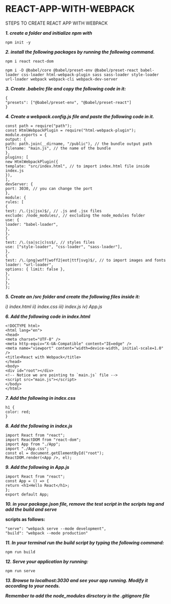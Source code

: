 # REACT-APP-WITH-WEBPACK
STEPS TO CREATE REACT APP WITH WEBPACK


***1. create a folder and initialize npm with***

```npm init -y```

***2. install the following packages by running the following command.***

```npm i react react-dom```


```npm i -D @babel/core @babel/preset-env @babel/preset-react babel-loader css-loader html-webpack-plugin sass sass-loader style-loader url-loader webpack webpack-cli webpack-dev-server```

***3. Create .babelrc file and copy the following code in it:***

```
{
"presets": ["@babel/preset-env", "@babel/preset-react"]
}
```

***4. Create a webpack.config.js file and paste the following code in it.***

```
const path = require("path");
const HtmlWebpackPlugin = require("html-webpack-plugin");
module.exports = {
output: {
path: path.join(__dirname, "/public"), // the bundle output path
filename: "main.js", // the name of the bundle
},
plugins: [
new HtmlWebpackPlugin({
template: "src/index.html", // to import index.html file inside index.js
}),
],
devServer: {
port: 3030, // you can change the port
},
module: {
rules: [
{
test: /\.(js|jsx)$/, // .js and .jsx files
exclude: /node_modules/, // excluding the node_modules folder
use: {
loader: "babel-loader",
},
},
{
test: /\.(sa|sc|c)ss$/, // styles files
use: ["style-loader", "css-loader", "sass-loader"],
},
{
test: /\.(png|woff|woff2|eot|ttf|svg)$/, // to import images and fonts
loader: "url-loader",
options: { limit: false },
},
],
},
};
```

***5. Create an /src folder and create the following files inside it:***

*i) index.html*
*ii) index.css*
*iii) index.js*
*iv) App.js*

***6. Add the following code in index.html***

```
<!DOCTYPE html>
<html lang="en">
<head>
<meta charset="UTF-8" />
<meta http-equiv="X-UA-Compatible" content="IE=edge" />
<meta name="viewport" content="width=device-width, initial-scale=1.0" />
<title>React with Webpack</title>
</head>
<body>
<div id="root"></div>
<!-- Notice we are pointing to `main.js` file -->
<script src="main.js"></script>
</body>
</html>
```
***7. Add the following in index.css***

```
h1 {
color: red;
}
```

***8. Add the following in index.js***

```
import React from "react";
import ReactDOM from "react-dom";
import App from "./App";
import "./App.css";
const el = document.getElementById("root");
ReactDOM.render(<App />, el);
```

***9. Add the following in App.js***

```
import React from "react";
const App = () => {
return <h1>Hello React</h1>;
};
export default App;

```

***10. in your package.json file, remove the test script in the scripts tag and add the build and serve***

**scripts as follows:**

```
"serve": "webpack serve --mode development",
"build": "webpack --mode production"

```

***11. In your terminal run the build script by typing the following command:***

```npm run build```

***12. Serve your application by running:***

```npm run serve```

***13. Browse to localhost:3030 and see your app running. Modify it according to your needs.***

***Remember to add the node_modules dirsctory in the .gitignore file***


